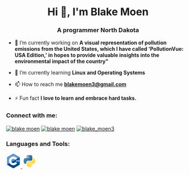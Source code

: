 <h1 align="center">Hi 👋, I'm Blake Moen</h1>
<h3 align="center">A programmer North Dakota</h3>

- 🔭 I’m currently working on **A visual representation of pollution emissions from the United States, which I have called 'PollutionVue: USA Edition,' in hopes to provide valuable insights into the environmental impact of the country"**

- 🌱 I’m currently learning **Linux and Operating Systems**

- 📫 How to reach me **blakemoen3@gmail.com**

- ⚡ Fun fact **I love to learn and embrace hard tasks.**

<h3 align="left">Connect with me:</h3>
<p align="left">
<a href="https://linkedin.com/in/blake moen" target="blank"><img align="center" src="https://raw.githubusercontent.com/rahuldkjain/github-profile-readme-generator/master/src/images/icons/Social/linked-in-alt.svg" alt="blake moen" height="30" width="40" /></a>
<a href="https://stackoverflow.com/users/blake moen" target="blank"><img align="center" src="https://raw.githubusercontent.com/rahuldkjain/github-profile-readme-generator/master/src/images/icons/Social/stack-overflow.svg" alt="blake moen" height="30" width="40" /></a>
<a href="https://instagram.com/blake_moen3" target="blank"><img align="center" src="https://raw.githubusercontent.com/rahuldkjain/github-profile-readme-generator/master/src/images/icons/Social/instagram.svg" alt="blake_moen3" height="30" width="40" /></a>
</p>

<h3 align="left">Languages and Tools:</h3>
<p align="left"> <a href="https://www.w3schools.com/cpp/" target="_blank" rel="noreferrer"> <img src="https://raw.githubusercontent.com/devicons/devicon/master/icons/cplusplus/cplusplus-original.svg" alt="cplusplus" width="40" height="40"/> <a href="https://www.python.org" target="_blank" rel="noreferrer"> <img src="https://raw.githubusercontent.com/devicons/devicon/master/icons/python/python-original.svg" alt="python" width="40" height="40"/> </a> </p>


